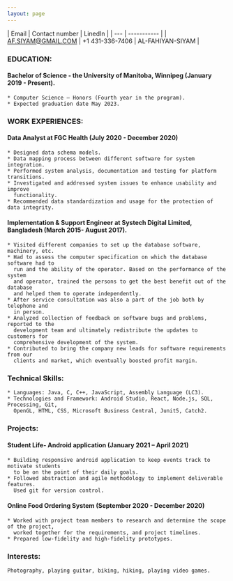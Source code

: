 ```yaml
---
layout: page
---
```



| Email | Contact number | LinedIn |
| --- | ----------- |
| AF.SIYAM@GMAIL.COM | +1 431-336-7406 |  AL-FAHIYAN-SIYAM  | 


### **EDUCATION:**
#### **Bachelor of Science - the University of Manitoba, Winnipeg (January 2019 - Present).**
	* Computer Science – Honors (Fourth year in the program).
	* Expected graduation date May 2023.


### **WORK EXPERIENCES:** 
####	**Data Analyst at FGC Health (July 2020 - December 2020)**
	* Designed data schema models. 	
	* Data mapping process between different software for system integration.	
	* Performed system analysis, documentation and testing for platform transitions. 
	* Investigated and addressed system issues to enhance usability and improve 
	  functionality.
	* Recommended data standardization and usage for the protection of data integrity.

#### **Implementation & Support Engineer at Systech Digital Limited, Bangladesh (March 2015- August 2017).** 
	* Visited different companies to set up the database software, machinery, etc.
	* Had to assess the computer specification on which the database software had to 
	  run and the ability of the operator. Based on the performance of the system 
	  and operator, trained the persons to get the best benefit out of the database 
	  and helped them to operate independently.
	* After service consultation was also a part of the job both by telephone and 
	  in person.
	* Analyzed collection of feedback on software bugs and problems, reported to the 
	  development team and ultimately redistribute the updates to customers for 
	  comprehensive development of the system. 
	* Contributed to bring the company new leads for software requirements from our 
	  clients and market, which eventually boosted profit margin.

### **Technical Skills:**
	* Languages: Java, C, C++, JavaScript, Assembly Language (LC3).
	* Technologies and Framework: Android Studio, React, Node.js, SQL, Processing, Git, 
	  OpenGL, HTML, CSS, Microsoft Business Central, Junit5, Catch2.

### **Projects:**	
#### **Student Life- Android application (January 2021 – April 2021)**
	* Building responsive android application to keep events track to motivate students 
	  to be on the point of their daily goals.
	* Followed abstraction and agile methodology to implement deliverable features. 
	  Used git for version control. 

#### **Online Food Ordering System (September 2020 - December 2020)**
	* Worked with project team members to research and determine the scope of the project,
	  worked together for the requirements, and project timelines.
	* Prepared low-fidelity and high-fidelity prototypes. 

### **Interests:**	
	Photography, playing guitar, biking, hiking, playing video games.
